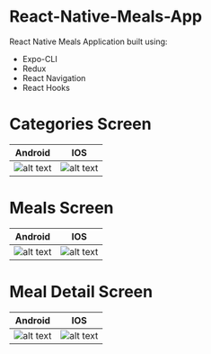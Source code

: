 # React-Native-Meals-App
React Native Meals Application built using:
* Expo-CLI
* Redux
* React Navigation
* React Hooks

# Categories Screen
Android | IOS
------------ | -------------
![alt text](https://i.imgur.com/t96FJh9.png) | ![alt text](https://i.imgur.com/Hrzk22a.png)

# Meals Screen
Android | IOS
------------ | -------------
![alt text](https://i.imgur.com/gUrNE0m.png) | ![alt text](https://i.imgur.com/Hrzk22a.png)

# Meal Detail Screen
Android | IOS
------------ | -------------
![alt text](https://i.imgur.com/hvgB0TU.png) | ![alt text](https://i.imgur.com/Hrzk22a.png)

